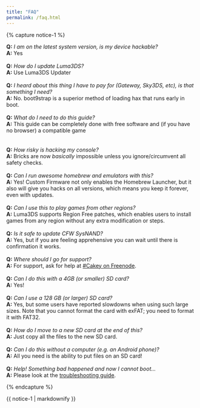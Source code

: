 ```yaml
---
title: "FAQ"
permalink: /faq.html
---
```


{% capture notice-1 %}

<a name="faq_latestfw" />**Q:** *I am on the latest system version, is my device hackable?*    
**A:** Yes
<br><br>
<a name="faq_updatecfw" />**Q:** *How do I update Luma3DS?*    
**A:** Use Luma3DS Updater
<br><br>
<a name="faq_gatewaysky" />**Q:** *I heard about this thing I have to pay for (Gateway, Sky3DS, etc), is that something I need?*    
**A:** No. boot9strap is a superior method of loading hax that runs early in boot.
<br><br>
<a name="faq_need" />**Q:** *What do I need to do this guide?*    
**A:** This guide can be completely done with free software and (if you have no browser) a compatible game   
<br><br>
<a name="faq_risky" />**Q:** *How risky is hacking my console?*    
**A:** Bricks are now *basically* impossible unless you ignore/circumvent all safety checks.
<br><br>
<a name="faq_homebrew" />**Q:** *Can I run awesome homebrew and emulators with this?*    
**A:** Yes! Custom Firmware not only enables the Homebrew Launcher, but it also will give you hacks on all versions, which means you keep it forever, even with updates.
<br><br>
<a name="faq_regionfree" />**Q:** *Can I use this to play games from other regions?*    
**A:** Luma3DS supports Region Free patches, which enables users to install games from any region without any extra modification or steps.
<br><br>
<a name="faq_updates" />**Q:** *Is it safe to update CFW SysNAND?*    
**A:** Yes, but if you are feeling apprehensive you can wait until there is confirmation it works.
<br><br>
<a name="faq_support" />**Q:** *Where should I go for support?*    
**A:** For support, ask for help at [#Cakey on Freenode](http://webchat.freenode.net/?channels=%23Cakey).
<br><br>
<a name="faq_le4gbsd" />**Q:** *Can I do this with a 4GB (or smaller) SD card?*    
**A:** Yes!
<br><br>
<a name="faq_ge128gbsd" />**Q:** *Can I use a 128 GB (or larger) SD card?*    
**A:** Yes, but some users have reported slowdowns when using such large sizes. Note that you cannot format the card with exFAT; you need to format it with FAT32.
<br><br>
<a name="faq_movesd" />**Q:** *How do I move to a new SD card at the end of this?*    
**A:** Just copy all the files to the new SD card.
<br><br>
<a name="faq_nopc" />**Q:** *Can I do this without a computer (e.g. an Android phone)?*    
**A:** All you need is the ability to put files on an SD card!
<br><br>
<a name="faq_problem" />**Q:** *Help! Something bad happened and now I cannot boot...*    
**A:** Please look at the [troubleshooting guide](troubleshooting).

{% endcapture %}

<div class="notice--info">{{ notice-1 | markdownify }}</div>